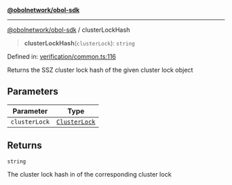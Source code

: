 [**@obolnetwork/obol-sdk**](../index.md)

***

[@obolnetwork/obol-sdk](../index.md) / clusterLockHash

> **clusterLockHash**(`clusterLock`): `string`

Defined in: [verification/common.ts:116](https://github.com/ObolNetwork/obol-sdk/blob/d77f4594233f658ddb52882926187420144e316d/src/verification/common.ts#L116)

Returns the SSZ cluster lock hash of the given cluster lock object

## Parameters

| Parameter | Type |
| ------ | ------ |
| `clusterLock` | [`ClusterLock`](../type-aliases/ClusterLock.md) |

## Returns

`string`

The cluster lock hash in of the corresponding cluster lock
